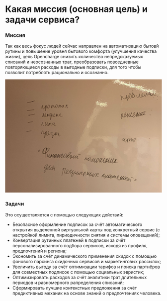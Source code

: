 # Какая миссия \(основная цель\) и задачи сервиса?

### Миссия

Так как весь фокус людей сейчас направлен на автоматизацию бытовй рутины и повышение уровня бытового комфорта \(улучшения качества жизни\), цель Opencharge снизить количество непредсказуемых списаний и неосознанных трат, преобразовать повседневные повторяющиеся расходы в выгодные подписки, для того чтобы позволит потреблять рационально и осознанно.

![](../.gitbook/assets/img_3401.jpg)

### Задачи

Это осуществляется c помощью следующих действий:

* Безопасное оформление подписок за счёт автоматического открытия выделенной виртуальной карты под конкретный сервис \(с настройкой лимита, пириодичности снятия и системы оповещений\);
* Конвертация рутинных платежей в подписки за счёт персонализированного подбора сервисов, исходя из профиля, предпочтений и региона;
* Экономить за счёт динамического применения скидок с помощью фонового парсинга скидочных сервисов и маркетинговых рассылок;
* Увеличить выгоду за счёт оптимизации тарифов и поиска партнёров для совместных подписок с помощью социальных эвристик;
* Оптимизировать расходов за счёт аналитики трат длительных периодов и равномерного рапределения списаний;
* Сформировать лучшие контекстных предложения за счёт предиктивных механик на основе знаний о предпочтениях человека.

